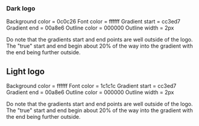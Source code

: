  
### Dark logo

Background color = 0c0c26
Font color = ffffff
Gradient start = cc3ed7
Gradient end = 00a8e6
Outline color = 000000
Outline width = 2px

Do note that the gradients start and end points are well outside of the logo. The "true" start and end begin about 20% of the way into the gradient with the end being further outside.

## Light logo

Background color = ffffff
Font color = 1c1c1c
Gradient start = cc3ed7
Gradient end = 00a8e6
Outline color = 000000
Outline width = 2px

Do note that the gradients start and end points are well outside of the logo. The "true" start and end begin about 20% of the way into the gradient with the end being further outside.
